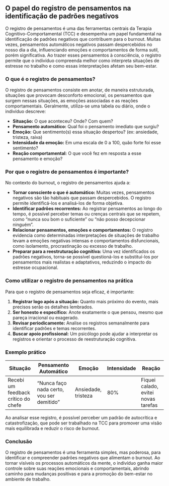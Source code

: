 ## O papel do registro de pensamentos na identificação de padrões negativos

O registro de pensamentos é uma das ferramentas centrais da Terapia Cognitivo-Comportamental (TCC) e desempenha um papel fundamental na identificação de padrões negativos que contribuem para o burnout. Muitas vezes, pensamentos automáticos negativos passam despercebidos no nosso dia a dia, influenciando emoções e comportamentos de forma sutil, porém significativa. Ao trazer esses pensamentos à consciência, o registro permite que o indivíduo compreenda melhor como interpreta situações de estresse no trabalho e como essas interpretações afetam seu bem-estar.

### O que é o registro de pensamentos?

O registro de pensamentos consiste em anotar, de maneira estruturada, situações que provocam desconforto emocional, os pensamentos que surgem nessas situações, as emoções associadas e as reações comportamentais. Geralmente, utiliza-se uma tabela ou diário, onde o indivíduo descreve:

- **Situação:** O que aconteceu? Onde? Com quem?
- **Pensamento automático:** Qual foi o pensamento imediato que surgiu?
- **Emoção:** Que sentimento(s) essa situação despertou? (ex: ansiedade, tristeza, raiva)
- **Intensidade da emoção:** Em uma escala de 0 a 100, quão forte foi esse sentimento?
- **Reação comportamental:** O que você fez em resposta a esse pensamento e emoção?

### Por que o registro de pensamentos é importante?

No contexto do burnout, o registro de pensamentos ajuda a:

- **Tornar consciente o que é automático:** Muitas vezes, pensamentos negativos são tão habituais que passam despercebidos. O registro permite identificá-los e analisá-los de forma objetiva.
- **Identificar padrões recorrentes:** Ao registrar pensamentos ao longo do tempo, é possível perceber temas ou crenças centrais que se repetem, como “nunca sou bom o suficiente” ou “não posso decepcionar ninguém”.
- **Relacionar pensamentos, emoções e comportamentos:** O registro evidencia como determinadas interpretações de situações de trabalho levam a emoções negativas intensas e comportamentos disfuncionais, como isolamento, procrastinação ou excesso de trabalho.
- **Preparar para a reestruturação cognitiva:** Uma vez identificados os padrões negativos, torna-se possível questioná-los e substituí-los por pensamentos mais realistas e adaptativos, reduzindo o impacto do estresse ocupacional.

### Como utilizar o registro de pensamentos na prática

Para que o registro de pensamentos seja eficaz, é importante:

1. **Registrar logo após a situação:** Quanto mais próximo do evento, mais precisos serão os detalhes lembrados.
2. **Ser honesto e específico:** Anote exatamente o que pensou, mesmo que pareça irracional ou exagerado.
3. **Revisar periodicamente:** Analise os registros semanalmente para identificar padrões e temas recorrentes.
4. **Buscar apoio profissional:** Um psicólogo pode ajudar a interpretar os registros e orientar o processo de reestruturação cognitiva.

### Exemplo prático

| Situação | Pensamento Automático | Emoção | Intensidade | Reação |
|----------|----------------------|--------|-------------|--------|
| Recebi um feedback crítico do chefe | “Nunca faço nada certo, vou ser demitido” | Ansiedade, tristeza | 80% | Fiquei calado, evitei novas tarefas |

Ao analisar esse registro, é possível perceber um padrão de autocrítica e catastrofização, que pode ser trabalhado na TCC para promover uma visão mais equilibrada e reduzir o risco de burnout.

### Conclusão

O registro de pensamentos é uma ferramenta simples, mas poderosa, para identificar e compreender padrões negativos que alimentam o burnout. Ao tornar visíveis os processos automáticos da mente, o indivíduo ganha maior controle sobre suas reações emocionais e comportamentais, abrindo caminho para mudanças positivas e para a promoção do bem-estar no ambiente de trabalho.